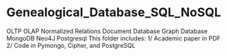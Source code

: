 # Genealogical_Database_SQL_NoSQL
OLTP OLAP Normalized Relations Document Database Graph Database MongoDB Neo4J Postgresql
This folder includes:
1/ Academic paper in PDF
2/ Code in Pymongo, Cipher, and PostgreSQL



